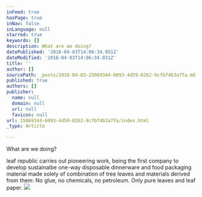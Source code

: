 ```yaml
---
inFeed: true
hasPage: true
inNav: false
inLanguage: null
starred: true
keywords: []
description: What are we doing?
datePublished: '2016-04-03T14:06:34.951Z'
dateModified: '2016-04-03T14:06:34.031Z'
title: ''
author: []
sourcePath: _posts/2016-04-03-25069344-6093-4d59-8262-9cfbf4b3a7fa.md
published: true
authors: []
publisher:
  name: null
  domain: null
  url: null
  favicon: null
url: 25069344-6093-4d59-8262-9cfbf4b3a7fa/index.html
_type: Article

---
```

What are we doing?

leaf republic carries out pioneering work, being the first company to develop sustainalbe one-way disposable dinnerware and food packaging material made solely of combination of tree leaves and materials derived from them: No glue, no chemicals, no petroleum. Only pure leaves and leaf paper.
![](https://the-grid-user-content.s3-us-west-2.amazonaws.com/0760d146-b587-49ee-8929-d40fb5c39c46.png)